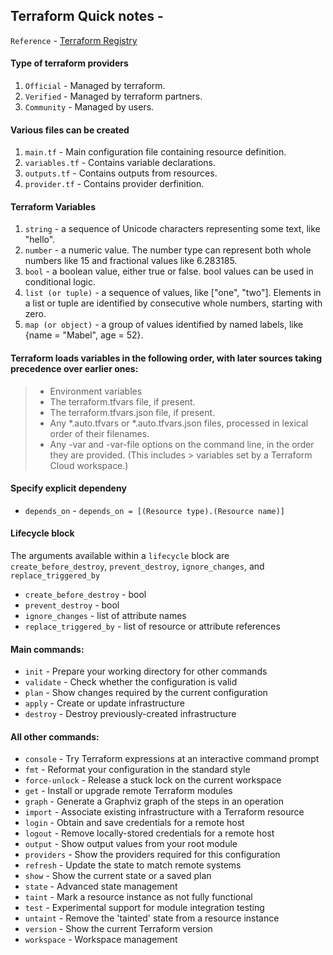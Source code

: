 ## Terraform Quick notes -
`Reference` - [Terraform Registry](https://registry.terraform.io/)

#### Type of terraform providers
1. `Official` - Managed by terraform.
2. `Verified` - Managed by terraform partners.
3. `Community` - Managed by users.

#### Various files can be created
1. `main.tf` - Main configuration file containing resource definition.
2. `variables.tf` - Contains variable declarations.
3. `outputs.tf` - Contains outputs from resources.
4. `provider.tf` - Contains provider derfinition.

#### Terraform Variables
1. `string` - a sequence of Unicode characters representing some text, like "hello".
2. `number` - a numeric value. The number type can represent both whole numbers like 15 and fractional values like 6.283185.
3. `bool` - a boolean value, either true or false. bool values can be used in conditional logic.
4. `list (or tuple)` - a sequence of values, like ["one", "two"]. Elements in a list or tuple are identified by consecutive whole numbers, starting with zero.
5. `map (or object)` - a group of values identified by named labels, like {name = "Mabel", age = 52}.

#### Terraform loads variables in the following order, with later sources taking precedence over earlier ones:
> - Environment variables
> - The terraform.tfvars file, if present.
> - The terraform.tfvars.json file, if present.
> - Any *.auto.tfvars or *.auto.tfvars.json files, processed in lexical order of their filenames.
> - Any -var and -var-file options on the command line, in the order they are provided. (This includes > variables set by a Terraform Cloud workspace.)

#### Specify explicit dependeny
- `depends_on` - `depends_on = [(Resource type).(Resource name)]`

#### Lifecycle block
The arguments available within a `lifecycle` block are `create_before_destroy`, `prevent_destroy`, `ignore_changes`, and `replace_triggered_by`
- `create_before_destroy` - bool
- `prevent_destroy` - bool
- `ignore_changes` - list of attribute names
- `replace_triggered_by` - list of resource or attribute references

#### Main commands:
- `init` - Prepare your working directory for other commands
- `validate` - Check whether the configuration is valid
- `plan` - Show changes required by the current configuration
- `apply` - Create or update infrastructure
- `destroy` - Destroy previously-created infrastructure

#### All other commands:
- `console` - Try Terraform expressions at an interactive command prompt
- `fmt` - Reformat your configuration in the standard style
- `force-unlock` - Release a stuck lock on the current workspace
- `get` - Install or upgrade remote Terraform modules
- `graph` - Generate a Graphviz graph of the steps in an operation
- `import` - Associate existing infrastructure with a Terraform resource
- `login` - Obtain and save credentials for a remote host
- `logout` - Remove locally-stored credentials for a remote host
- `output` - Show output values from your root module
- `providers` - Show the providers required for this configuration
- `refresh` - Update the state to match remote systems
- `show` - Show the current state or a saved plan
- `state` - Advanced state management
- `taint` - Mark a resource instance as not fully functional
- `test` - Experimental support for module integration testing
- `untaint` - Remove the 'tainted' state from a resource instance
- `version` - Show the current Terraform version
- `workspace` - Workspace management



